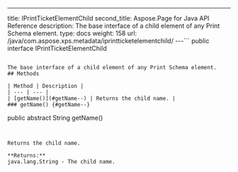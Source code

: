 ---
title: IPrintTicketElementChild
second_title: Aspose.Page for Java API Reference
description: The base interface of a child element of any Print Schema element.
type: docs
weight: 158
url: /java/com.aspose.xps.metadata/iprintticketelementchild/
---```
public interface IPrintTicketElementChild
```

The base interface of a child element of any Print Schema element.
## Methods

| Method | Description |
| --- | --- |
| [getName()](#getName--) | Returns the child name. |
### getName() {#getName--}
```
public abstract String getName()
```


Returns the child name.

**Returns:**
java.lang.String - The child name.
